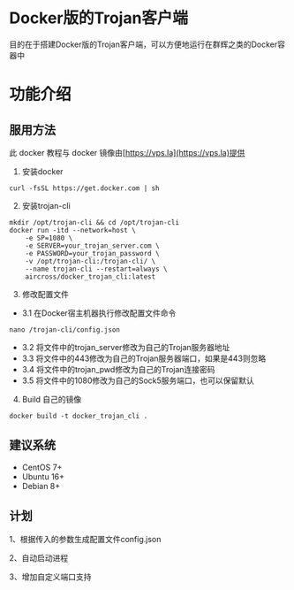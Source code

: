 # Docker版的Trojan客户端

目的在于搭建Docker版的Trojan客户端，可以方便地运行在群辉之类的Docker容器中

# 功能介绍

## 服用方法
此 docker 教程与 docker 镜像由[https://vps.la](https://vps.la)提供
1. 安装docker
```shell
curl -fsSL https://get.docker.com | sh
```
2. 安装trojan-cli
```shell
mkdir /opt/trojan-cli && cd /opt/trojan-cli
docker run -itd --network=host \
    -e SP=1080 \
    -e SERVER=your_trojan_server.com \
    -e PASSWORD=your_trojan_password \
    -v /opt/trojan-cli:/trojan-cli/ \
    --name trojan-cli --restart=always \
    aircross/docker_trojan_cli:latest
```

3. 修改配置文件
- 3.1 在Docker宿主机器执行修改配置文件命令
```shell
nano /trojan-cli/config.json
``` 
- 3.2 将文件中的trojan_server修改为自己的Trojan服务器地址 
- 3.3 将文件中的443修改为自己的Trojan服务器端口，如果是443则忽略 
- 3.4 将文件中的trojan_pwd修改为自己的Trojan连接密码 
- 3.5 将文件中的1080修改为自己的Sock5服务端口，也可以保留默认 

4. Build 自己的镜像
```shell
docker build -t docker_trojan_cli .
```
## 建议系统
- CentOS 7+
- Ubuntu 16+
- Debian 8+

## 计划

1、根据传入的参数生成配置文件config.json

2、自动启动进程

3、增加自定义端口支持
